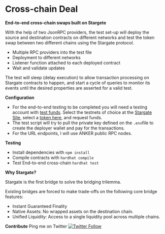 # Cross-chain Deal

**End-to-end cross-chain swaps built on Stargete**

With the help of two JsonRPC providers, the test set-up will deploy the source and destination contracts on different networks and test the token swap between two different chains using the Stargate protocol.

-  Multiple RPC providers into the test file
-  Deployment to different networks
- Listener function attached to each deployed contract
-  Wait and validate updates

The test will sleep (delay execution) to allow transaction processing on Stargate contracts to happen, and start a cycle of queries to monitor its events until the desired properties are asserted for a valid test.

**Configuration**
-   For the end-to-end testing to be completed you will need a testing account with [test funds](https://stargateprotocol.gitbook.io/stargate/developers/contract-addresses/testnet-faucet). Select the testnets of choice at the [Stargate Site](https://stargateprotocol.gitbook.io/stargate/developers/contract-addresses/testnet), select a [token here](https://stargateprotocol.gitbook.io/stargate/developers/contract-addresses/testnet-faucet), and request funds.
-   The test script will try to pull the private key defined on the ```.env```file to create the deployer wallet and pay for the transactions.
-   For the URL endpoints, I will use ANKER public RPC nodes.

**Testing**

 - Install dependencies with ```npm install```
 - Compile contracts with ```hardhat compile```
 - Test End-to-end cross-chain ```hardhat test```
  
**Why Stargate?**

Stargate is the first bridge to solve the bridging trilemma.

Existing bridges are forced to make trade-offs on the following core bridge features:
-   Instant Guaranteed Finality
-   Native Assets: No wrapped assets on the destination chain.
-   Unified Liquidity: Access to a single liquidity pool across multiple chains.

**Contribute**
Ping me on Twitter
[![Twitter Follow](https://img.shields.io/twitter/follow/danielles0xG?label=Follow%20me%20%40danielles0xG&style=social)](https://twitter.com/danielles0xG)
